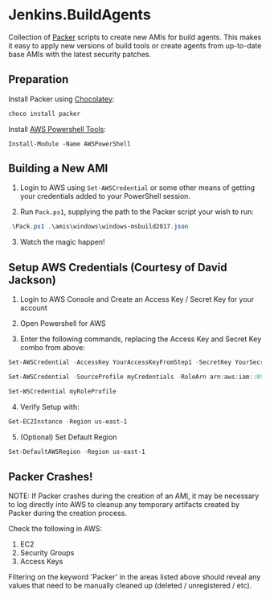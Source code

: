 # Jenkins.BuildAgents

Collection of [Packer](https://www.packer.io/intro/index.html) scripts to create new AMIs for build agents.  This makes it easy to apply new versions of build tools or create agents from up-to-date base AMIs with the latest security patches.

## Preparation

Install Packer using [Chocolatey](https://chocolatey.org/):

```powershell
choco install packer
```

Install [AWS Powershell Tools](https://www.powershellgallery.com/packages/AWSPowerShell):

```
Install-Module -Name AWSPowerShell
```

## Building a New AMI

1. Login to AWS using `Set-AWSCredential` or some other means of getting your credentials added to your PowerShell session.

2. Run `Pack.ps1`, supplying the path to the Packer script your wish to run:

```powershell
.\Pack.ps1 .\amis\windows\windows-msbuild2017.json
```

3. Watch the magic happen!


## Setup AWS Credentials (Courtesy of David Jackson)

1. Login to AWS Console and Create an Access Key / Secret Key for your account

2. Open Powershell for AWS

3. Enter the following commands, replacing the Access Key and Secret Key combo from above:
```powershell
Set-AWSCredential -AccessKey YourAccessKeyFromStep1 -SecretKey YourSecretKeyFromStep1 -StoreAs myCredentials
```
```powershell
Set-AWSCredential -SourceProfile myCredentials -RoleArn arn:aws:iam::097130181434:role/PowerUser -MfaSerial arn:aws:iam::yourmfaserialnumber -StoreAs myRoleProfile
```
```powershell
Set-WSCredential myRoleProfile
```

4. Verify Setup with:
```powershell
Get-EC2Instance -Region us-east-1
```

5. (Optional) Set Default Region
```powershell
Set-DefaultAWSRegion -Region us-east-1
```

## Packer Crashes!

NOTE: If Packer crashes during the creation of an AMI, it may be necessary to log directly into AWS to cleanup any temporary artifacts created by Packer during the creation process.

Check the following in AWS:
1. EC2
2. Security Groups
3. Access Keys

Filtering on the keyword 'Packer' in the areas listed above should reveal any values that need to be manually cleaned up (deleted / unregistered / etc).